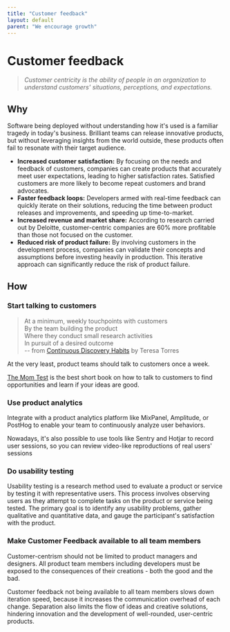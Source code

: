 ```yaml
---
title: "Customer feedback"
layout: default
parent: "We encourage growth"
---
```


# Customer feedback

> *Customer centricity is the ability of people in an organization to understand customers' situations, perceptions, and expectations.*

## Why

Software being deployed without understanding how it's used is a familiar tragedy in today's business. Brilliant teams can release innovative products, but without leveraging insights from the world outside, these products often fail to resonate with their target audience.

- **Increased customer satisfaction:** By focusing on the needs and feedback of customers, companies can create products that accurately meet user expectations, leading to higher satisfaction rates. Satisfied customers are more likely to become repeat customers and brand advocates.
- **Faster feedback loops:** Developers armed with real-time feedback can quickly iterate on their solutions, reducing the time between product releases and improvements, and speeding up time-to-market.
- **Increased revenue and market share:** According to research carried out by Deloitte, customer-centric companies are 60% more profitable than those not focused on the customer.
- **Reduced risk of product failure:** By involving customers in the development process, companies can validate their concepts and assumptions before investing heavily in production. This iterative approach can significantly reduce the risk of product failure.

## How

### Start talking to customers

> At a minimum, weekly touchpoints with customers\
> By the team building the product\
> Where they conduct small research activities\
> In pursuit of a desired outcome\
> -- from [Continuous Discovery Habits](https://www.amazon.com/Continuous-Discovery-Habits-Discover-Products/dp/1736633309) by Teresa Torres

At the very least, product teams should talk to customers once a week.

[The Mom Test](https://www.momtestbook.com/) is the best short book on how to talk to customers to find opportunities and learn if your ideas are good.

### Use product analytics

Integrate with a product analytics platform like MixPanel, Amplitude, or PostHog to enable your team to continuously analyze user behaviors.

Nowadays, it's also possible to use tools like Sentry and Hotjar to record user sessions, so you can review video-like reproductions of real users' sessions

### Do usability testing

Usability testing is a research method used to evaluate a product or service by testing it with representative users. This process involves observing users as they attempt to complete tasks on the product or service being tested. The primary goal is to identify any usability problems, gather qualitative and quantitative data, and gauge the participant's satisfaction with the product.

### Make Customer Feedback available to all team members

Customer-centrism should not be limited to product managers and designers. All product team members including developers must be exposed to the consequences of their creations - both the good and the bad.

Customer feedback not being available to all team members slows down iteration speed, because it increases the communication overhead of each change. Separation also limits the flow of ideas and creative solutions, hindering innovation and the development of well-rounded, user-centric products.
